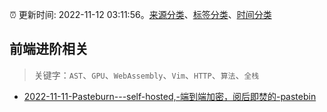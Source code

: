 :alarm_clock: 更新时间: 2022-11-12 03:11:56。[来源分类](../README.md)、[标签分类](../TAGS.md)、[时间分类](../TIMELINE.md)

## 前端进阶相关


> 关键字：`AST`、`GPU`、`WebAssembly`、`Vim`、`HTTP`、`算法`、`全栈`



- [2022-11-11-Pasteburn---self-hosted,-端到端加密，阅后即焚的-pastebin](https://www.v2ex.com/t/894623) 